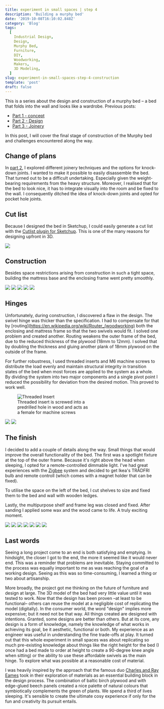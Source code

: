 ```yaml
---
title: experiment in small spaces | step 4
description: 'Building a murphy bed'
date: '2019-10-08T16:10:02.848Z'
category: 'Blog'
tags:
  [
    Industrial Design,
    Design,
    Murphy Bed,
    Furniture,
    DIY,
    Woodworking,
    Makers,
    3D Modeling,
  ]
slug: experiment-in-small-spaces-step-4-construction
template: 'post'
draft: false
---
```


This is a series about the design and construction of a murphy bed – a bed that folds into the wall and looks like a wardrobe.
Previous posts:

- [Part 1 - concept](/experiment-in-small-spaces-step-1-concept)
- [Part 2 - Design](/experiment-in-small-spaces-step-2-designing-a-murphy-bed)
- [Part 3 - Joinery](/experiment-in-small-spaces-step-3-joinery)

In this post, I will cover the final stage of construction of the Murphy bed and challenges encountered along the way.

## Change of plans

In [part 2](/experiment-in-small-spaces-step-2-designing-a-murphy-bed), I explored different joinery techniques and the options for knock-down joints. I wanted to make it possible to easily disassemble the bed. That turned out to be a difficult undertaking. Especially given the weight-bearing requirements from the heavy structure.
Moreover, I realised that for the bed to look nice, it has to integrate visually into the room and be fixed to the wall. I consequently ditched the idea of knock-down joints and opted for pocket hole joints.

## Cut list

Because I designed the bed in Sketchup, I could easily generate a cut list with the [Cutlist plugin for Sketchup](https://extensions.sketchup.com/pl/content/cutlist). This is one of the many reasons for designing upfront in 3D.

![](/img/cut-list-all.png)

## Construction

Besides space restrictions arising from construction in such a tight space, building the mattress base and the enclosing frame went pretty smoothly.

![](/img/murphy-bed-1.png)
![](/img/murphy-bed-2.png)
![](/img/murphy-bed-3.png)
![](/img/murphy-bed-matterss-frame.png)
![](/img/murphy-bed-7.png)

## Hinges

Unfortunately, during construction, I discovered a flaw in the design. The swivel hinge was thicker than the specification. I had to compensate for that by [routing](https://en.wikipedia.org/wiki/Router_(woodworking) both the enclosing and mattress frame so that the two swivels would fit. I solved one problem and created another. Routing weakens the outer frame of the bed, due to the reduced thickness of the plywood (18mm to 12mm). I solved that by doubling the thickness and gluing another plank of 18mm plywood on the outside of the frame.

For further robustness, I used threaded inserts and M6 machine screws to distribute the load evenly and maintain structural integrity in transition states of the bed when most forces are applied to the system as a whole. By dividing the system into two major components and a single pivot point I reduced the possibility for deviation from the desired motion. This proved to work well.

<figure class="" style="width: 240px">
	<img src="/media/threaded-insert.jpeg" alt="Threaded Insert">
	<figcaption>Threaded insert is screwed into a predrilled hole in wood and acts as a female for machine screws</figcaption>
</figure>

![](/img/murphy-bed-4.png)
![](/img/murphy-bed-5.png)

## The finish

I decided to add a couple of details along the way. Small things that would improve the overall functionality of the bed. The first was a spotlight fixture at the top of the outer frame. Because it's right above the head when sleeping, I opted for a remote-controlled dimmable light. I've had great experiences with the [Zigbee](https://zigbee.org/what-is-zigbee/) system and decided to get Ikea's TRÅDFRI bulb and remote controll (which comes with a magnet holder that can be fixed).

To utilise the space on the left of the bed, I cut shelves to size and fixed them to the bed and wall with wooden ledges.

Lastly, the multipurpose shelf and frame leg was closed and fixed. After sanding I applied some wax and the wood came to life. A truly exciting moment.

![](/img/murphy-bed-final-1.jpg)
![](/img/murphy-bed-final-2.jpg)
![](/img/murphy-bed-final-3.jpg)
![](/img/murphy-bed-final-4.jpg)
![](/img/murphy-bed-final-5.jpg)
![](/img/murphy-bed-final-6.jpg)
![](/img/murphy-bed-final-7.jpg)

## Last words

Seeing a long project come to an end is both satisfying and emptying. In hindsight, the closer I got to the end, the more it seemed like it would never end. This was a reminder that problems are inevitable. Staying committed to the process was equally important to me as was reaching the goal of a working design. Seeing as this was so time-consuming, I learned a thing or two about artisanship.

More broadly, the project got me thinking on the future of furniture and design at large. The 3D model of the bed had very little value until it was tested to work. Now that the design has been proven –at least to be functional– others can reuse the model at a negligible cost of replicating the model (digitally). In the consumer world, the word "design" implies more expensive; but it need not be that way. All things created are designed with intentions. Granted, some designs are better than others. But at its core, any design is a form of knowledge, namely the knowledge of what works in achieving its goal, be it aesthetic, functional or both. My experience as an engineer was useful in understanding the fine trade-offs at play. It turned out that this whole experiment in small spaces was about replicating so much pre-existing knowledge about things like the right height for the bed (I once had a bed made to order at height to create a 90-degree knee angle when sitting) or the ability to use these affordable swivels as the main hinge. To explore what was possible at a reasonable cost of material.

I was heavily inspired by the approach that the famous duo [Charles and Ray Eames](https://en.wikipedia.org/wiki/Charles_and_Ray_Eames) took in their exploration of materials as an essential building block in the design process. The combination of baltic birch plywood and with edge-glued beech panels created a nice palette of natural colours that symbiotically complements the green of plants. We spend a third of lives sleeping. It's sensible to create the ultimate cosy experience if only for the fun and creativity its pursuit entails.
